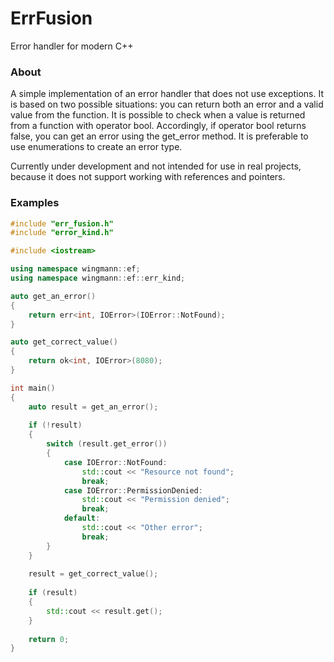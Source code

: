 # ErrFusion
Error handler for modern C++

### About
A simple implementation of an error handler that does not use exceptions.
It is based on two possible situations: you can return both an error and a valid value from the function.
It is possible to check when a value is returned from a function with operator bool.
Accordingly, if operator bool returns false, you can get an error using the get_error method.
It is preferable to use enumerations to create an error type.

Currently under development and not intended for use in real projects,
because it does not support working with references and pointers.

### Examples

```cpp
#include "err_fusion.h"
#include "error_kind.h"

#include <iostream>

using namespace wingmann::ef;
using namespace wingmann::ef::err_kind;

auto get_an_error()
{
    return err<int, IOError>(IOError::NotFound);
}

auto get_correct_value()
{
    return ok<int, IOError>(8080);
}

int main()
{
    auto result = get_an_error();
    
    if (!result)
    {
        switch (result.get_error())
        {
            case IOError::NotFound:
                std::cout << "Resource not found";
                break;
            case IOError::PermissionDenied:
                std::cout << "Permission denied";
                break;
            default:
                std::cout << "Other error";
                break;
        }
    }
    
    result = get_correct_value();
    
    if (result)
    {
        std::cout << result.get();
    }
    
    return 0;
}
```
